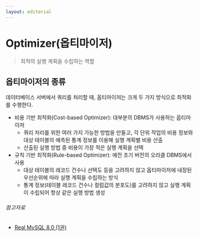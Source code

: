 ```yaml
---
layout: editorial
---
```


# Optimizer(옵티마이저)

> 최적의 실행 계획을 수립하는 역할

## 옵티마이저의 종류

데이터베이스 서버에서 쿼리를 처리할 때, 옵티마이저는 크게 두 가지 방식으로 최적화를 수행한다.

- 비용 기반 최적화(Cost-based Optimizer): 대부분의 DBMS가 사용하는 옵티마이저
    - 쿼리 처리를 위한 여러 가지 가능한 방법을 만들고, 각 단위 작업의 비용 정보와 대상 테이블의 예측된 통계 정보를 이용해 실행 계획별 비용 산출
    - 산출된 실행 방법 중 비용이 가장 적은 실행 계획을 선택
- 규칙 기반 최적화(Rule-based Optimizer): 예전 초기 버전의 오라클 DBMS에서 사용
    - 대상 테이블의 레코드 건수나 선택도 등을 고려하지 않고 옵티마이저에 내장된 우선순위에 따라 실행 계획을 수립하는 방식
    - 통계 정보(테이블 레코드 건수나 컬럼값의 분포도)를 고려하지 않고 실행 계획이 수립되어 항상 같은 실행 방법 생성

###### 참고자료

- [Real MySQL 8.0 (1권)](https://kobic.net/book/bookInfo/view.do?isbn=9791158392703)
